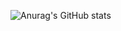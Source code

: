 ![Anurag's GitHub stats](https://github-readme-stats.vercel.app/api?username=venite-xjc&count_private=true&show_icons=true&theme=jolly)

